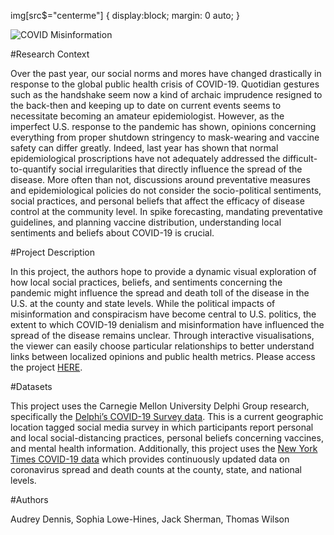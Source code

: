 
img[src$="centerme"] {
  display:block;
  margin: 0 auto;
}

![COVID Misinformation](covidochio.jpeg)

#Research Context

Over the past year, our social norms and mores have changed drastically in response to the global public health crisis of COVID-19. Quotidian gestures such as the handshake seem now a kind of archaic imprudence resigned to the back-then and keeping up to date on current events seems to necessitate becoming an amateur epidemiologist. However, as the imperfect U.S. response to the pandemic has shown, opinions concerning everything from proper shutdown stringency to mask-wearing and vaccine safety can differ greatly. Indeed, last year has shown that normal epidemiological proscriptions have not adequately addressed the difficult-to-quantify social irregularities that directly influence the spread of the disease. More often than not, discussions around preventative measures and epidemiological policies do not consider the socio-political sentiments, social practices, and personal beliefs that affect the efficacy of disease control at the community level. In spike forecasting, mandating preventative guidelines, and planning vaccine distribution, understanding local sentiments and beliefs about COVID-19 is crucial.

#Project Description

In this project, the authors hope to provide a dynamic visual exploration of how local social practices, beliefs, and sentiments concerning the pandemic might influence the spread and death toll of the disease in the U.S. at the county and state levels. While the political impacts of misinformation and conspiracism have become central to U.S. politics, the extent to which COVID-19 denialism and misinformation have influenced the spread of the disease remains unclear. Through interactive visualisations, the viewer can easily choose particular relationships to better understand links between localized opinions and public health metrics. Please access the project [HERE](DDDDDDD).

#Datasets

This project uses the Carnegie Mellon University Delphi Group research, specifically the [Delphi’s COVID-19 Survey data](https://delphi.cmu.edu/covidcast/surveys/). This is a current geographic location tagged social media survey in which participants report personal and local social-distancing practices, personal beliefs concerning vaccines, and mental health information. Additionally, this project uses the [New York Times COVID-19 data](https://github.com/nytimes/covid-19-data/) which provides continuously updated data on coronavirus spread and death counts at the county, state, and national levels.

#Authors

Audrey Dennis, Sophia Lowe-Hines, Jack Sherman, Thomas Wilson
